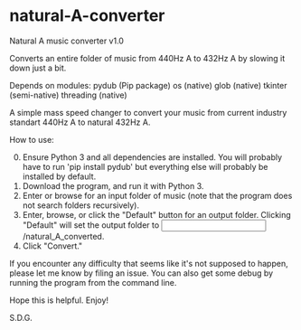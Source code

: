 # natural-A-converter
Natural A music converter v1.0

Converts an entire folder of music from 440Hz A to 432Hz A by slowing it down just a bit.

Depends on modules:
pydub (Pip package)
os (native)
glob (native)
tkinter (semi-native)
threading (native)

A simple mass speed changer to convert your music from current industry standart 440Hz A to natural 432Hz A.

How to use:

0) Ensure Python 3 and all dependencies are installed. You will probably have to run 'pip install pydub' but everything else will probably be installed by default.
1) Download the program, and run it with Python 3.
2) Enter or browse for an input folder of music (note that the program does not search folders recursively).
3) Enter, browse, or click the "Default" button for an output folder. Clicking "Default" will set the output folder to <input folder>/natural_A_converted.
4) Click "Convert."

If you encounter any difficulty that seems like it's not supposed to happen, please let me know by filing an issue. You can also get some debug by running the program from the command line.

Hope this is helpful. Enjoy!

S.D.G.
